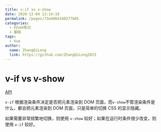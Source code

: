```yaml
---
title: v-if vs v-show
date: 2020-12-04 13:14:19
permalink: /pages/73e4064340277b05
categories:
  - 《Vue》笔记
  - 基础
tags:
  - Vue
author:
  name: ZhangQiLong
  link: https://github.com/ZhangQiLong2023
---
```


# v-if vs v-show

[API](https://cn.vuejs.org/v2/guide/conditional.html#v-if-vs-v-show)

`v-if` 根据渲染条件决定是否把元素渲染到 DOM 页面，而`v-show`不管渲染条件是什么，都会把元素渲染到 DOM 页面，只是简单的切换 CSS 的显示隐藏。

<!-- more -->

如果需要非常频繁地切换，则使用 `v-show` 较好；如果在运行时条件很少改变，则使用 `v-if` 较好。
